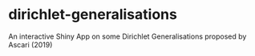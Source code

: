 # dirichlet-generalisations
An interactive Shiny App on some Dirichlet Generalisations proposed by Ascari (2019)
